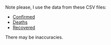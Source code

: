Note please, I use the data from these CSV files:

- [Confirmed](https://git.io/JvyQR)
- [Deaths](https://git.io/JvyQ8)
- [Recovered](https://git.io/JvHaX)

There may be inaccuracies.
